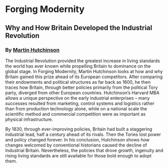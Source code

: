 ---
---

# Forging Modernity

## Why and How Britain Developed the Industrial Revolution

### By [Martin Hutchinson](./author)

The Industrial Revolution provided the greatest increase in living standards the world has ever known while propelling Britain to dominance on the global stage. In Forging Modernity, Martin Hutchinson looks at how and why Britain gained this prize ahead of its European competitors. After comparing their endowments and political structures as far back as 1600, he then traces how Britain, through better policies primarily from the political Tory party, diverged from other European countries. Hutchinson’s Harvard MBA allows a unique perspective on the early industrial enterprises – many successes resulted from marketing, control systems and logistics rather than from production technology alone, while on a national scale the scientific method and commercial competition were as important as physical infrastructure.

By 1830, through ever-improving policies, Britain had built a staggering industrial lead, half a century ahead of its rivals. Then the Tories lost power and policy changed forever. In his conclusion, Hutchinson shows how changes welcomed by conventional historians caused the decline of Industrial Britain. Nevertheless, the policies that drove growth, ingenuity and rising living standards are still available for those bold enough to adopt them.
